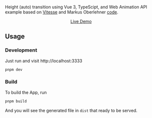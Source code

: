 Height (auto) transition using Vue 3, TypeScipt, and Web Animation API example based on [Vitesse](https://github.com/antfu/vitesse) and Markus Oberlehner [code](https://github.com/maoberlehner/transition-to-height-auto-with-vue).

<p align='center'>
<a href="https://height-transition-vue3-web-animation-api.netlify.app/">Live Demo</a>
</p>


## Usage

### Development

Just run and visit http://localhost:3333

```bash
pnpm dev
```

### Build

To build the App, run

```bash
pnpm build
```

And you will see the generated file in `dist` that ready to be served.
